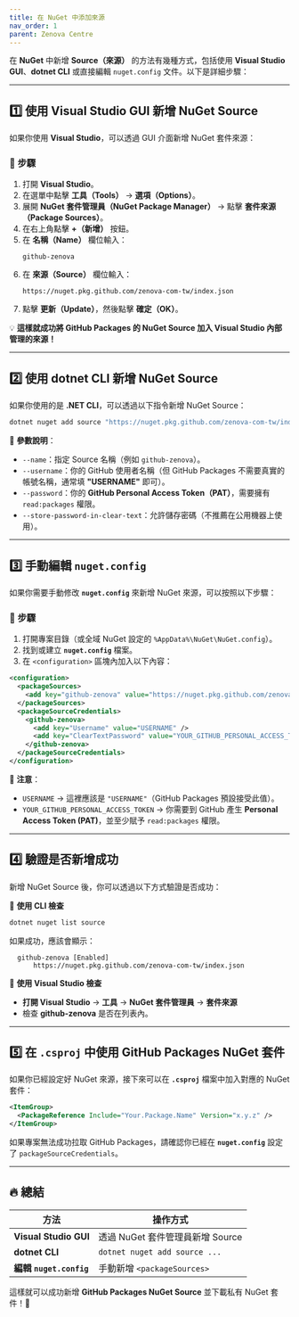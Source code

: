 ```yaml
---
title: 在 NuGet 中添加來源
nav_order: 1
parent: Zenova Centre
---
```


在 **NuGet** 中新增 **Source（來源）** 的方法有幾種方式，包括使用 **Visual Studio GUI**、**dotnet CLI** 或直接編輯 `nuget.config` 文件。以下是詳細步驟：

---

## 1️⃣ **使用 Visual Studio GUI 新增 NuGet Source**
如果你使用 **Visual Studio**，可以透過 GUI 介面新增 NuGet 套件來源：

### 📌 **步驟**
1. 打開 **Visual Studio**。
2. 在選單中點擊 **工具（Tools）** → **選項（Options）**。
3. 展開 **NuGet 套件管理員（NuGet Package Manager）** → 點擊 **套件來源（Package Sources）**。
4. 在右上角點擊 **+（新增）** 按鈕。
5. 在 **名稱（Name）** 欄位輸入：
   ```
   github-zenova
   ```
6. 在 **來源（Source）** 欄位輸入：
   ```
   https://nuget.pkg.github.com/zenova-com-tw/index.json
   ```
7. 點擊 **更新（Update）**，然後點擊 **確定（OK）**。

💡 **這樣就成功將 GitHub Packages 的 NuGet Source 加入 Visual Studio 內部管理的來源！**

---

## 2️⃣ **使用 dotnet CLI 新增 NuGet Source**
如果你使用的是 **.NET CLI**，可以透過以下指令新增 NuGet Source：

```sh
dotnet nuget add source "https://nuget.pkg.github.com/zenova-com-tw/index.json" --name "github-zenova" --username "YOUR_GITHUB_USERNAME" --password "YOUR_GITHUB_PERSONAL_ACCESS_TOKEN" --store-password-in-clear-text
```

🔹 **參數說明**：
- `--name`：指定 Source 名稱（例如 `github-zenova`）。
- `--username`：你的 GitHub 使用者名稱（但 GitHub Packages 不需要真實的帳號名稱，通常填 **"USERNAME"** 即可）。
- `--password`：你的 **GitHub Personal Access Token（PAT）**，需要擁有 `read:packages` 權限。
- `--store-password-in-clear-text`：允許儲存密碼（不推薦在公用機器上使用）。

---

## 3️⃣ **手動編輯 `nuget.config`**
如果你需要手動修改 **`nuget.config`** 來新增 NuGet 來源，可以按照以下步驟：

### 📌 **步驟**
1. 打開專案目錄（或全域 NuGet 設定的 `%AppData%\NuGet\NuGet.config`）。
2. 找到或建立 **`nuget.config`** 檔案。
3. 在 `<configuration>` 區塊內加入以下內容：

```xml
<configuration>
  <packageSources>
    <add key="github-zenova" value="https://nuget.pkg.github.com/zenova-com-tw/index.json" />
  </packageSources>
  <packageSourceCredentials>
    <github-zenova>
      <add key="Username" value="USERNAME" />
      <add key="ClearTextPassword" value="YOUR_GITHUB_PERSONAL_ACCESS_TOKEN" />
    </github-zenova>
  </packageSourceCredentials>
</configuration>
```

🔹 **注意**：
- `USERNAME` → 這裡應該是 `"USERNAME"`（GitHub Packages 預設接受此值）。
- `YOUR_GITHUB_PERSONAL_ACCESS_TOKEN` → 你需要到 GitHub 產生 **Personal Access Token (PAT)**，並至少賦予 `read:packages` 權限。

---

## 4️⃣ **驗證是否新增成功**
新增 NuGet Source 後，你可以透過以下方式驗證是否成功：

🔹 **使用 CLI 檢查**
```sh
dotnet nuget list source
```
如果成功，應該會顯示：
```
  github-zenova [Enabled]
      https://nuget.pkg.github.com/zenova-com-tw/index.json
```

🔹 **使用 Visual Studio 檢查**
- **打開 Visual Studio** → **工具** → **NuGet 套件管理員** → **套件來源**
- 檢查 **github-zenova** 是否在列表內。

---

## 5️⃣ **在 `.csproj` 中使用 GitHub Packages NuGet 套件**
如果你已經設定好 NuGet 來源，接下來可以在 **`.csproj`** 檔案中加入對應的 NuGet 套件：

```xml
<ItemGroup>
  <PackageReference Include="Your.Package.Name" Version="x.y.z" />
</ItemGroup>
```

如果專案無法成功拉取 GitHub Packages，請確認你已經在 **`nuget.config`** 設定了 `packageSourceCredentials`。

---

## 🔥 **總結**
| 方法 | 操作方式 |
|------|--------|
| **Visual Studio GUI** | 透過 NuGet 套件管理員新增 Source |
| **dotnet CLI** | `dotnet nuget add source ...` |
| **編輯 `nuget.config`** | 手動新增 `<packageSources>` |

這樣就可以成功新增 **GitHub Packages NuGet Source** 並下載私有 NuGet 套件！🚀

